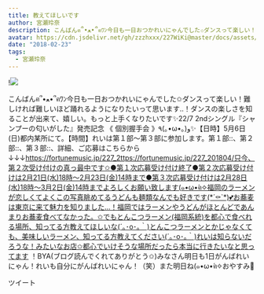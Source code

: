```yaml
---
title: 教えてほしいです
author: 宮瀬玲奈
description: こんばんฅ՞•ﻌ•՞ฅﾜﾝ今日も一日おつかれいにゃんでした✩ダンスって楽しい！難しければ難しいほど踊れるようになりたいって思います..！ダンスの楽しさを知ることが出来て、嬉しい。もっと上手くなりたいです✨22/7&n...
avatar: https://cdn.jsdelivr.net/gh/zzzhxxx/227WiKi@master/docs/assets/photo/avatar/reina.jpg
date: "2018-02-23"
tags:
  - 宮瀬玲奈
---
```


!![](https://cdn.jsdelivr.net/gh/zzzhxxx/227WiKi-image@master/blog-image/reina-2018-02-23_1.jpg)


こんばんฅ՞•ﻌ•՞ฅﾜﾝ今日も一日おつかれいにゃんでした✩ダンスって楽しい！難しければ難しいほど踊れるようになりたいって思います..！ダンスの楽しさを知ることが出来て、嬉しい。もっと上手くなりたいです✨22/7 2ndシングル『シャンプーの匂いがした』発売記念 《 個別握手会 》٩(｡•ω•｡)و✨【日時】5月6日(日)都内某所にて。【時間】れいは第１部～第３部に参加します。第１部::、第２部::、第３部::、詳細、ご応募はこちらから↓↓↓https://fortunemusic.jp/227_2ttps://fortunemusic.jp/227_201804/只今、第２次受け付けの真っ最中です✩●第１次応募受け付け終了●第２次応募受け付けは2月21日(水)18時～2月23日(金)14時まで●第３次応募受け付けは2月28日(水)18時～3月2日(金)14時までよろしくお願い致します(๑•ω•́ฅ✧福岡のラーメンが恋しくてよくこの写真眺めてるうどんも麺類なんでも好きです(*´⚰︎`*﻿)💕お蕎麦は東京に来て魅力を知りました...！福岡ではラーメンやうどんがほとんどであんまりお蕎麦食べてなかった。✩でもとんこつラーメン(福岡系統)を都心で食べれる場所、知ってる方教えてほしいな(´｡･o･｡｀)とんこつラーメンとかじゃなくても、美味しいラーメン、知ってる方教えてください(´｡･o･｡｀)れいは知らないだろうな！みたいなお店✩都心でいけそうな場所だったら本当に行きたいなと思ってます ！BYA(ブログ読んでくれてありがとう✩)みなさん明日も1日がんばれいにゃん！れいも自分にがんばれいにゃん！（笑）また明日ね(๑•ω•́ฅ✧おやすみ💓


ツイート



